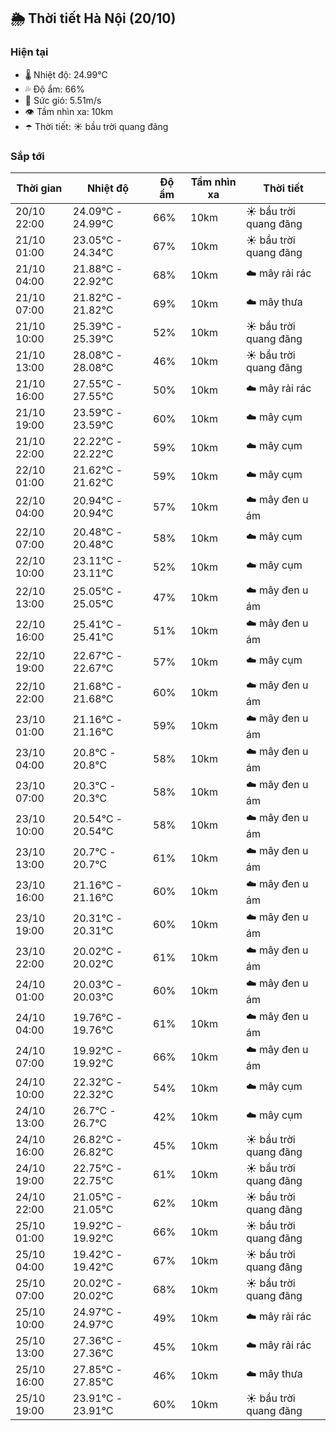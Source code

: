 ## 🌦️ Thời tiết Hà Nội (20/10)

### Hiện tại

- 🌡️ Nhiệt độ: 24.99℃
- 💦 Độ ẩm: 66%
- 💨 Sức gió: 5.51m/s
- 👁️ Tầm nhìn xa: 10km
- ☂️ Thời tiết: ☀️ bầu trời quang đãng

### Sắp tới

| Thời gian | Nhiệt độ | Độ ẩm | Tầm nhìn xa | Thời tiết |
| --- | --- | --- | --- | --- |
| 20/10 22:00 | 24.09℃ - 24.99℃ | 66% | 10km | ☀️ bầu trời quang đãng |
| 21/10 01:00 | 23.05℃ - 24.34℃ | 67% | 10km | ☀️ bầu trời quang đãng |
| 21/10 04:00 | 21.88℃ - 22.92℃ | 68% | 10km | ☁️ mây rải rác |
| 21/10 07:00 | 21.82℃ - 21.82℃ | 69% | 10km | ☁️ mây thưa |
| 21/10 10:00 | 25.39℃ - 25.39℃ | 52% | 10km | ☀️ bầu trời quang đãng |
| 21/10 13:00 | 28.08℃ - 28.08℃ | 46% | 10km | ☀️ bầu trời quang đãng |
| 21/10 16:00 | 27.55℃ - 27.55℃ | 50% | 10km | ☁️ mây rải rác |
| 21/10 19:00 | 23.59℃ - 23.59℃ | 60% | 10km | ☁️ mây cụm |
| 21/10 22:00 | 22.22℃ - 22.22℃ | 59% | 10km | ☁️ mây cụm |
| 22/10 01:00 | 21.62℃ - 21.62℃ | 59% | 10km | ☁️ mây cụm |
| 22/10 04:00 | 20.94℃ - 20.94℃ | 57% | 10km | ☁️ mây đen u ám |
| 22/10 07:00 | 20.48℃ - 20.48℃ | 58% | 10km | ☁️ mây cụm |
| 22/10 10:00 | 23.11℃ - 23.11℃ | 52% | 10km | ☁️ mây cụm |
| 22/10 13:00 | 25.05℃ - 25.05℃ | 47% | 10km | ☁️ mây đen u ám |
| 22/10 16:00 | 25.41℃ - 25.41℃ | 51% | 10km | ☁️ mây đen u ám |
| 22/10 19:00 | 22.67℃ - 22.67℃ | 57% | 10km | ☁️ mây cụm |
| 22/10 22:00 | 21.68℃ - 21.68℃ | 60% | 10km | ☁️ mây đen u ám |
| 23/10 01:00 | 21.16℃ - 21.16℃ | 59% | 10km | ☁️ mây đen u ám |
| 23/10 04:00 | 20.8℃ - 20.8℃ | 58% | 10km | ☁️ mây đen u ám |
| 23/10 07:00 | 20.3℃ - 20.3℃ | 58% | 10km | ☁️ mây đen u ám |
| 23/10 10:00 | 20.54℃ - 20.54℃ | 58% | 10km | ☁️ mây đen u ám |
| 23/10 13:00 | 20.7℃ - 20.7℃ | 61% | 10km | ☁️ mây đen u ám |
| 23/10 16:00 | 21.16℃ - 21.16℃ | 60% | 10km | ☁️ mây đen u ám |
| 23/10 19:00 | 20.31℃ - 20.31℃ | 60% | 10km | ☁️ mây đen u ám |
| 23/10 22:00 | 20.02℃ - 20.02℃ | 61% | 10km | ☁️ mây đen u ám |
| 24/10 01:00 | 20.03℃ - 20.03℃ | 60% | 10km | ☁️ mây đen u ám |
| 24/10 04:00 | 19.76℃ - 19.76℃ | 61% | 10km | ☁️ mây đen u ám |
| 24/10 07:00 | 19.92℃ - 19.92℃ | 66% | 10km | ☁️ mây đen u ám |
| 24/10 10:00 | 22.32℃ - 22.32℃ | 54% | 10km | ☁️ mây cụm |
| 24/10 13:00 | 26.7℃ - 26.7℃ | 42% | 10km | ☁️ mây cụm |
| 24/10 16:00 | 26.82℃ - 26.82℃ | 45% | 10km | ☀️ bầu trời quang đãng |
| 24/10 19:00 | 22.75℃ - 22.75℃ | 61% | 10km | ☀️ bầu trời quang đãng |
| 24/10 22:00 | 21.05℃ - 21.05℃ | 62% | 10km | ☀️ bầu trời quang đãng |
| 25/10 01:00 | 19.92℃ - 19.92℃ | 66% | 10km | ☀️ bầu trời quang đãng |
| 25/10 04:00 | 19.42℃ - 19.42℃ | 67% | 10km | ☀️ bầu trời quang đãng |
| 25/10 07:00 | 20.02℃ - 20.02℃ | 68% | 10km | ☀️ bầu trời quang đãng |
| 25/10 10:00 | 24.97℃ - 24.97℃ | 49% | 10km | ☁️ mây rải rác |
| 25/10 13:00 | 27.36℃ - 27.36℃ | 45% | 10km | ☁️ mây rải rác |
| 25/10 16:00 | 27.85℃ - 27.85℃ | 46% | 10km | ☁️ mây thưa |
| 25/10 19:00 | 23.91℃ - 23.91℃ | 60% | 10km | ☀️ bầu trời quang đãng |
